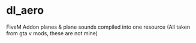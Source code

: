 # dl_aero
FiveM Addon planes &amp; plane sounds compiled into one resource (All taken from gta v mods, these are not mine)
